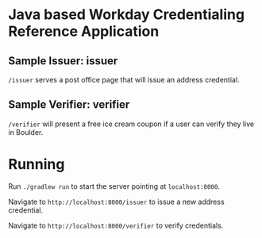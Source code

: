 # Java based Workday Credentialing Reference Application

## Sample Issuer: issuer

`/issuer` serves a post office page that will issue an address credential.

## Sample Verifier: verifier

`/verifier` will present a free ice cream coupon if a user can verify they live in Boulder.

# Running

Run `./gradlew run` to start the server pointing at `localhost:8000`.

Navigate to `http://localhost:8000/issuer` to issue a new address credential.

Navigate to `http://localhost:8000/verifier` to verify credentials.
